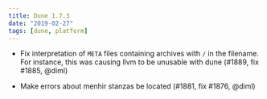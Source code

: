 ```yaml
---
title: Dune 1.7.3
date: "2019-02-27"
tags: [dune, platform]
---
```


- Fix interpretation of `META` files containing archives with `/` in
  the filename. For instance, this was causing llvm to be unusable
  with dune (#1889, fix #1885, @diml)

- Make errors about menhir stanzas be located (#1881, fix #1876,
  @diml)